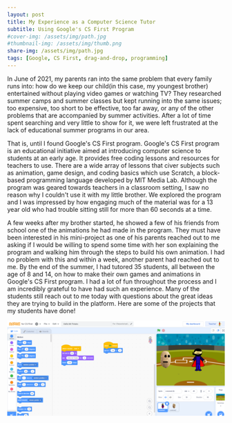 ```yaml
---
layout: post
title: My Experience as a Computer Science Tutor
subtitle: Using Google's CS First Program
#cover-img: /assets/img/path.jpg
#thumbnail-img: /assets/img/thumb.png
share-img: /assets/img/path.jpg
tags: [Google, CS First, drag-and-drop, programming]
---
```


In June of 2021, my parents ran into the same problem that every family runs into: how do we keep our child(in this case, my youngest brother) entertained without playing video games or watching TV? They researched summer camps and summer classes but kept running into the same issues; too expensive, too short to be effective, too far away, or any of the other problems that are accompanied by summer activities. After a lot of time spent searching and very little to show for it, we were left frustrated at the lack of educational summer programs in our area.

That is, until I found Google's CS First program. Google's CS First program is an educational initiative aimed at introducing computer science to students at an early age. It provides free coding lessons and resources for teachers to use. There are a wide array of lessons that civer subjects such as animation, game design, and coding basics which use Scratch, a block-based programming language developed by MIT Media Lab. Although the program was geared towards teachers in a classroom setting, I saw no reason why I couldn't use it with my little brother. We explored the program and I was impressed by how engaging much of the material was for a 13 year old who had trouble sitting still for more than 60 seconds at a time.

A few weeks after my brother started, he showed a few of his friends from school one of the animations he had made in the program. They must have been interested in his mini-project as one of his parents reached out to me asking if I would be willing to spend some time with her son explaining the program and walking him through the steps to build his own animation. I had no problem with this and within a week, another parent had reached out to me. By the end of the summer, I had tutored 35 students, all between the age of 8 and 14, on how to make their own games and animations in Google's CS First program. I had a lot of fun throughout the process and I am incredibly grateful to have had such an experience. Many of the students still reach out to me today with questions about the great ideas they are trying to build in the platform. Here are some of the projects that my students have done!

![First photo?](assets/img/img1.png)
